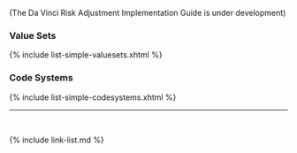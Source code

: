 
(The Da Vinci Risk Adjustment Implementation Guide is under development)

### Value Sets

{% include list-simple-valuesets.xhtml %}

### Code Systems

{% include list-simple-codesystems.xhtml %}

---

<br />

{% include link-list.md %}
